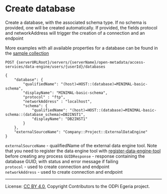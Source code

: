 <!-- SPDX-License-Identifier: CC-BY-4.0 -->
<!-- Copyright Contributors to the ODPi Egeria project. -->

# Create database

Create a database, with the associated schema type. If no schema is provided, one will be created automatically.
If provided, the fields protocol and networkAddress will trigger the creation of a connection and an endpoint

More examples with all available properties for a database can be found in the
[sample collection](../../../docs/samples/collections/DataEngine-technical-assets.postman_collection.json)

```
POST {serverURLRoot}/servers/{serverName}/open-metadata/access-services/data-engine/users/{userId}/databases

{
    "database": {
        "qualifiedName": "(host)=HOST::(database)=MINIMAL-basic-schema",
        "displayName": "MINIMAL-basic-schema",
        "protocol" : "ftp",
        "networkAddress" : "localhost",
        "schema": {
            "qualifiedName": "(host)=HOST::(database)=MINIMAL-basic-schema::(database_schema)=DB2INST1",
            "displayName": "DB2INST1"
        }
    },
    "externalSourceName": "Company::Project::ExternalDataEngine"
}
```

`externalSourceName` - qualifiedName of the external data engine tool.
 Note that you need to register the data engine tool with [register-data-engine-tool](register-data-engine-tool.md) 
 before creating any process
`GUIDResponse` - response containing the database GUID, with status and error message if failing  
`protocol` - used to create connection and endpoint  
`networkAddress` - used to create connection and endpoint

----
License: [CC BY 4.0](https://creativecommons.org/licenses/by/4.0/),
Copyright Contributors to the ODPi Egeria project.







